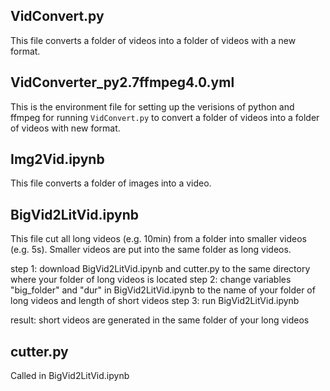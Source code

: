 ## VidConvert.py
This file converts a folder of videos into a folder of videos with a new format.

## VidConverter_py2.7ffmpeg4.0.yml
This is the environment file for setting up the verisions of python and ffmpeg for running `VidConvert.py` to convert a folder of videos into a folder of videos with new format.

## Img2Vid.ipynb
This file converts a folder of images into a video.

## BigVid2LitVid.ipynb
This file cut all long videos (e.g. 10min) from a folder into smaller videos (e.g. 5s). Smaller videos are put into the same folder as long videos.

step 1: download BigVid2LitVid.ipynb and cutter.py to the same directory where your folder of long videos is located
step 2: change variables "big_folder" and "dur" in BigVid2LitVid.ipynb to the name of your folder of long videos and length of short videos
step 3: run BigVid2LitVid.ipynb

result: short videos are generated in the same folder of your long videos

## cutter.py
Called in BigVid2LitVid.ipynb
